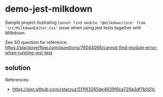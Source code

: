 # demo-jest-milkdown

Sample project ilustrating `Cannot find module '@milkdown/core' from 'src/MilkdownEditor.tsx'` issue when using jest tests together with Milkdown.

See SO question for reference: https://stackoverflow.com/questions/78044068/cannot-find-module-error-when-running-jest-test

## solution

References:
* https://gist.github.com/rstacruz/511f43265de4939f6ca729a3df7b001c
